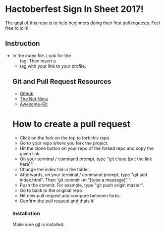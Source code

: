 # Hactoberfest Sign In Sheet 2017!

The goal of this repo is to help beginners doing their first pull requests. Feel free to join!


## Instruction
- In the index file. Look for the <ul> tag. Then insert a <li> tag with your link to your profile.

## Git and Pull Request Resources
  - [Github](https://gist.github.com/Chaser324/ce0505fbed06b947d962)
  - [The Net Ninja](https://www.youtube.com/watch?v=3RjQznt-8kE&list=PL4cUxeGkcC9goXbgTDQ0n_4TBzOO0ocPR)
  - [Awesome-Git](https://github.com/dictcp/awesome-git)

# How to create a pull request
    

  - Click on the fork on the top to fork this repo.
  - Go to your repo where you fork the project.
  - Hit the clone button on your repo of the forked repo and copy the given link.
  - On your terminal / command prompt, type "git  clone [put the link here]".
  - Change the index file in the folder.
  - Afterwards, on your terminal / command prompt, type "git add index.html". Then 'git commit -m "[type a message]" '.
  - Push the commit. For example, type "git push origin master".
  - Go to back to the original repo
  - Hit new pull request and compare between forks.
  - Confirm the pull request and thats it!

### Installation

Make sure [git](https://nodejs.org/) is installed.
